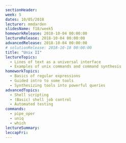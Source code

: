 ```yaml
---
sectionHeader:
week: 5
dates: 10/05/2018
lecturer: mmdarden
slidesName: f18/week5
homeworkRelease: 2018-10-04 00:00:00
lectureRelease: 2018-10-04 00:00:00
advancedRelease: 2018-10-04 00:00:00
# solutionRelease: 2018-10-18 00:00:00
title: "Unix II"
lectureTopics:
  - Lines of text as a universal interface
  - Examples of unix commands and command synthesis
homeworkTopics:
  - Basics of regular expressions
  - Guided intro to some tools
  - Synthesizing tools into powerful queries
advancedTopics:
  - Shell scripting
  - (Basic) shell job control
  - Automated testing
commands:
  - pipe_oper
  - uniq
  - which
lectureSummary:
leccapFri:
---
```

